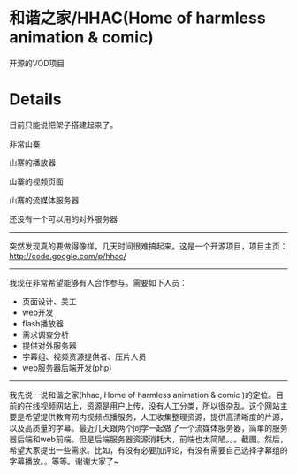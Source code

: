 # 和谐之家/HHAC(Home of harmless animation & comic) #

开源的VOD项目


# Details #

目前只能说把架子搭建起来了。

非常山寨

山寨的播放器

山寨的视频页面

山寨的流媒体服务器

还没有一个可以用的对外服务器


---



突然发现真的要做得像样，几天时间很难搞起来。这是一个开源项目，项目主页：http://code.google.com/p/hhac/

---


我现在非常希望能够有人合作参与。需要如下人员：

  * 页面设计、美工
  * web开发
  * flash播放器
  * 需求调查分析
  * 提供对外服务器
  * 字幕组、视频资源提供者、压片人员
  * web服务器后端开发(php)


---



我先说一说和谐之家(hhac, Home of harmless animation & comic )的定位。目前的在线视频网站上，资源是用户上传，没有人工分类，所以很杂乱。这个网站主要是希望提供教育网内视频点播服务，人工收集整理资源，提供高清晰度的片源，以及高质量的字幕。最近几天跟两个同学一起做了一个流媒体服务器，简单的服务器后端和web前端。但是后端服务器资源消耗大，前端也太简陋。。。截图。然后，希望大家提出一些需求。比如，有没有必要加评论，有没有需要自己选择字幕组的字幕播放。。等等。谢谢大家了~
